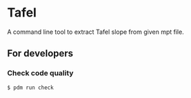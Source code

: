 # Tafel

A command line tool to extract Tafel slope from given mpt file.


## For developers

### Check code quality

```
$ pdm run check
```
